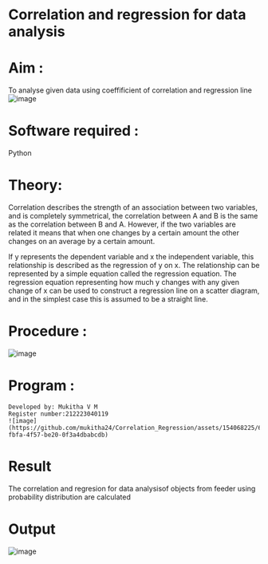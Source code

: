 # Correlation and regression for data analysis
# Aim : 

To analyse given data using coeffificient of correlation and regression line
![image](https://user-images.githubusercontent.com/104613195/168224136-d6b64e64-7d3d-4775-9337-c8f96fe41f2d.png)


# Software required :  

Python

# Theory:

Correlation describes the strength of an association between two variables, and is completely symmetrical, the correlation between A and B is the same as the correlation between B and A. However, if the two variables are related it means that when one changes by a certain amount the other changes on an average by a certain amount.  

If y represents the dependent variable and x the independent variable, this relationship is described as the regression of y on x. The relationship can be represented by a simple equation called the regression equation. The regression equation representing how much y changes with any given change of x can be used to construct a regression line on a scatter diagram, and in the simplest case this is assumed to be a straight line.

# Procedure :

![image](https://user-images.githubusercontent.com/104613195/168225866-ac8f6610-bdc3-4ac2-a24e-2b24ba08e189.png)

# Program :


```
Developed by: Mukitha V M
Register number:212223040119
![image](https://github.com/mukitha24/Correlation_Regression/assets/154068225/6e0951da-fbfa-4f57-be20-0f3a4dbabcdb)
```
# Result
The correlation and regresion for data analysisof objects from feeder using probability distribution are calculated


# Output 
![image](https://github.com/mukitha24/Correlation_Regression/assets/154068225/ca3e6a4c-acff-4e72-a261-8e8fa89baa70)
